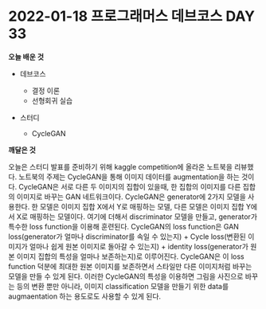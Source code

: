 # 2022-01-18 프로그래머스 데브코스 DAY 33

__오늘 배운 것__

- 데브코스
	- 결정 이론
    - 선형회귀 실습

- 스터디
	- CycleGAN
    
__깨달은 것__

오늘은 스터디 발표를 준비하기 위해 kaggle competition에 올라온 노트북을 리뷰했다. 노트북의 주제는 CycleGAN을 통해 이미지 데이터를 augmentation을 하는 것이다. CycleGAN은 서로 다른 두 이미지의 집합이 있을때, 한 집합의 이미지를 다른 집합의 이미지로 바꾸는 GAN 네트워크이다. CycleGAN은 generator에 2가지 모델을 사용한다. 한 모델은 이미지 집합 X에서 Y로 매핑하는 모델, 다른 모델은 이미지 집합 Y에서 X로 매핑하는 모델이다. 여기에 더해서 discriminator 모델을 만들고, generator가 특수한 loss function을 이용해 훈련된다. CycleGAN의 loss function은 GAN loss(generator가 얼마나 discriminator를 속일 수 있는지) + Cycle loss(변환된 이미지가 얼마나 쉽게 원본 이미지로 돌아갈 수 있는지) + identity loss(generator가 원본 이미지 집합의 특성을 얼마나 보존하는지)로 이루어진다. CycleGAN은 이 loss function 덕분에 최대한 원본 이미지를 보존하면서 스타일만 다른 이미지처럼 바꾸는 모델을 만들 수 있게 된다. 이러한 CycleGAN의 특성을 이용하면 그림을 사진으로 바꾸는 등의 변환 뿐만 아니라, 이미지 classification 모델을 만들기 위한 data를 augmaentation 하는 용도로도 사용할 수 있게 된다.
